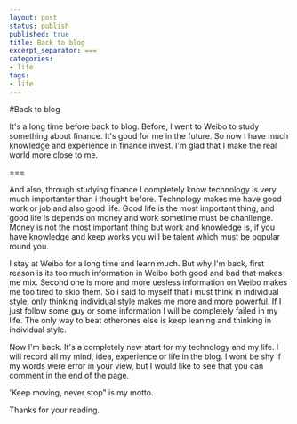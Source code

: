```yaml
---
layout: post
status: publish
published: true
title: Back to blog
excerpt_separator: ===
categories:
- life
tags:
- life
---
```



#Back to blog

It's a long time before back to blog. Before, I went to Weibo to study something about finance. It's good for me in the future. So now I have much knowledge and experience in finance invest. I'm glad that I make the real world more close to me.

===

And also, through studying finance I completely know technology is very much importanter than i thought before. Technology makes me have good work or job and also good life. Good life is the most important thing, and good life is depends on money and work sometime must be chanllenge. Money is not the most important thing but work and knowledge is, if you have knowledge and keep works you will be talent which must be popular round you.

I stay at Weibo for a long time and learn much. But why I'm back, first reason is its too much information in Weibo both good and bad that makes me mix. Second one is more and more uesless information on Weibo makes me too tired to skip them. So i said to myself that i must think in individual style, only thinking individual style makes me more and more powerful. If I just follow some guy or some information I will be completely failed in my life. The only way to beat otherones else is keep leaning and thinking in individual style.

Now I'm back. It's a completely new start for my technology and my life. I will record all my mind, idea, experience or life in the blog. I wont be shy if my words were error in your view, but I would like to see that you can comment in the end of the page.

'Keep moving, never stop" is my motto.

Thanks for your reading.